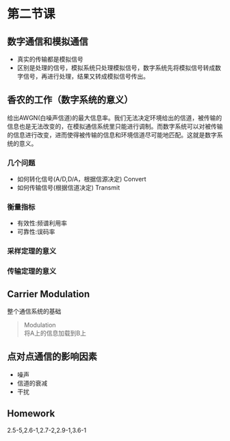 # 第二节课
## 数字通信和模拟通信
* 真实的传输都是模拟信号
* 区别是处理的信号，模拟系统只处理模拟信号，数字系统先将模拟信号转成数字信号，再进行处理，结果又转成模拟信号传出。
## 香农的工作（数字系统的意义）
给出AWGN(白噪声信道)的最大信息率。我们无法决定环境给出的信道，被传输的信息也是无法改变的，在模拟通信系统里只能进行调制。而数字系统可以对被传输的信息进行改变，进而使得被传输的信息和环境信道尽可能地匹配。这就是数字系统的意义。
### 几个问题
* 如何转化信号(A/D,D/A，根据信源决定) Convert
* 如何传输信号(根据信道决定) Transmit
### 衡量指标
* 有效性:频谱利用率
* 可靠性:误码率
### 采样定理的意义
### 传输定理的意义
## Carrier Modulation
整个通信系统的基础
> Modulation<br/>
 将A上的信息加载到B上

## 点对点通信的影响因素
* 噪声
* 信道的衰减
* 干扰
## Homework
2.5-5,2.6-1,2.7-2,2.9-1,3.6-1
